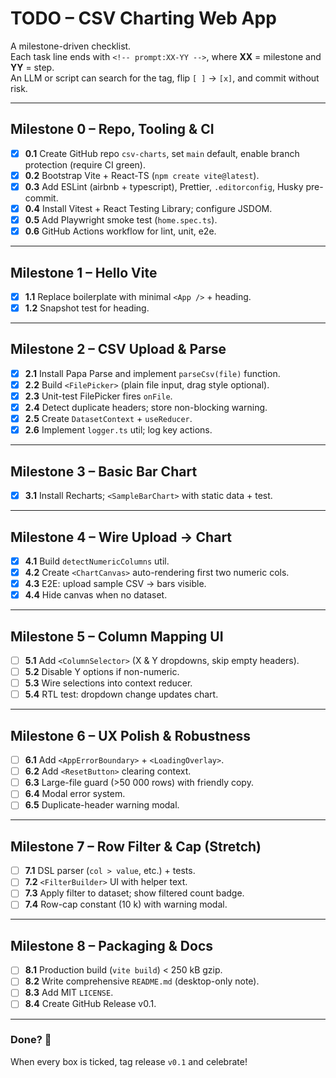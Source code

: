 # TODO – CSV Charting Web App

A milestone-driven checklist.  
Each task line ends with `<!-- prompt:XX-YY -->`, where **XX** = milestone and **YY** = step.  
An LLM or script can search for the tag, flip `[ ]` → `[x]`, and commit without risk.

---

## Milestone 0 – Repo, Tooling & CI

- [x] **0.1** Create GitHub repo `csv-charts`, set `main` default, enable branch protection (require CI green). <!-- prompt:00-01 -->
- [x] **0.2** Bootstrap Vite + React-TS (`npm create vite@latest`). <!-- prompt:00-02 -->
- [x] **0.3** Add ESLint (airbnb + typescript), Prettier, `.editorconfig`, Husky pre-commit. <!-- prompt:00-03 -->
- [x] **0.4** Install Vitest + React Testing Library; configure JSDOM. <!-- prompt:00-04 -->
- [x] **0.5** Add Playwright smoke test (`home.spec.ts`). <!-- prompt:00-05 -->
- [x] **0.6** GitHub Actions workflow for lint, unit, e2e. <!-- prompt:00-05 -->

---

## Milestone 1 – Hello Vite

- [x] **1.1** Replace boilerplate with minimal `<App />` + heading. <!-- prompt:01-01 -->
- [x] **1.2** Snapshot test for heading. <!-- prompt:01-02 -->

---

## Milestone 2 – CSV Upload & Parse

- [x] **2.1** Install Papa Parse and implement `parseCsv(file)` function. <!-- prompt:02-01 -->
- [x] **2.2** Build `<FilePicker>` (plain file input, drag style optional). <!-- prompt:02-02 -->
- [x] **2.3** Unit-test FilePicker fires `onFile`. <!-- prompt:02-02 -->
- [x] **2.4** Detect duplicate headers; store non-blocking warning. <!-- prompt:02-03 -->
- [x] **2.5** Create `DatasetContext` + `useReducer`. <!-- prompt:02-04 -->
- [x] **2.6** Implement `logger.ts` util; log key actions. <!-- prompt:02-05 -->

---

## Milestone 3 – Basic Bar Chart

- [x] **3.1** Install Recharts; `<SampleBarChart>` with static data + test. <!-- prompt:03-01 -->

---

## Milestone 4 – Wire Upload → Chart

- [x] **4.1** Build `detectNumericColumns` util. <!-- prompt:04-01 -->
- [x] **4.2** Create `<ChartCanvas>` auto-rendering first two numeric cols. <!-- prompt:04-02 -->
- [x] **4.3** E2E: upload sample CSV → bars visible. <!-- prompt:04-03 -->
- [x] **4.4** Hide canvas when no dataset. <!-- prompt:04-04 -->

---

## Milestone 5 – Column Mapping UI

- [ ] **5.1** Add `<ColumnSelector>` (X & Y dropdowns, skip empty headers). <!-- prompt:05-01 -->
- [ ] **5.2** Disable Y options if non-numeric. <!-- prompt:05-02 -->
- [ ] **5.3** Wire selections into context reducer. <!-- prompt:05-03 -->
- [ ] **5.4** RTL test: dropdown change updates chart. <!-- prompt:05-04 -->

---

## Milestone 6 – UX Polish & Robustness

- [ ] **6.1** Add `<AppErrorBoundary>` + `<LoadingOverlay>`. <!-- prompt:06-01 -->
- [ ] **6.2** Add `<ResetButton>` clearing context. <!-- prompt:06-01 -->
- [ ] **6.3** Large-file guard (>50 000 rows) with friendly copy. <!-- prompt:06-03 -->
- [ ] **6.4** Modal error system. <!-- prompt:06-02 -->
- [ ] **6.5** Duplicate-header warning modal. <!-- prompt:06-04 -->

---

## Milestone 7 – Row Filter & Cap (Stretch)

- [ ] **7.1** DSL parser (`col > value`, etc.) + tests. <!-- prompt:07-01 -->
- [ ] **7.2** `<FilterBuilder>` UI with helper text. <!-- prompt:07-02 -->
- [ ] **7.3** Apply filter to dataset; show filtered count badge. <!-- prompt:07-03 -->
- [ ] **7.4** Row-cap constant (10 k) with warning modal. <!-- prompt:07-04 -->

---

## Milestone 8 – Packaging & Docs

- [ ] **8.1** Production build (`vite build`) < 250 kB gzip. <!-- prompt:08-01 -->
- [ ] **8.2** Write comprehensive `README.md` (desktop-only note). <!-- prompt:08-01 -->
- [ ] **8.3** Add MIT `LICENSE`. <!-- prompt:08-01 -->
- [ ] **8.4** Create GitHub Release v0.1. <!-- prompt:08-01 -->

---

### Done? 🎉  
When every box is ticked, tag release `v0.1` and celebrate!